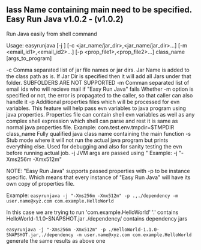 lass Name containing main need to be specified.
Easy Run Java v1.0.2 - (v1.0.2)
--------------------------------
Run Java easily from shell command

Usage: easyrunjava [-j <jvm args>] [-c <jar_name/jar_dir>,<jar_name/jar_dir>...] [-m <email_id1>,<email_id2>...] [-p <prop_file1>,<prop_file2>...] class_name [args_to_program]


-c           Comma separated list of jar file names or jar dirs. Jar Name is added to the class path as is.
             If Jar Dir is specified then it will add all Jars under that folder. SUBFOLDERS ARE NOT SUPPORTED
-m           Comman separated list of email ids who will recieve mail if "Easy Run Java" fails
             Whether -m option is specified or not, the error is propagated to the caller, so that caller can also handle it
-p           Additional properties files which will be processed for evn variables.
             This feature will help pass evn variables to java program using java properties.
             Properties file can contain shell evn variables as well as any complex shell expression which shell can parse
             and rest it is same as normal java properties file. Example:
               com.test.env.tmpdir=$TMPDIR
class_name   Fully qualified java class name containing the main function
-s           Stub mode where it will not run the actual java program but prints everything else.
             Used for debugging and also for sanity testing the evn before running actual job.
-j           JVM args are passed using "
             Example: -j "-Xms256m -Xmx512m"

NOTE:        "Easy Run Java" supports passed properties with -p to be instance specific. Which means that every instance of 
             "Easy Run Java" will have its own copy of properties file.

Example:
`easyrunjava -j "-Xms256m -Xmx512m" -p .,./dependency -m user.name@xyz.com com.example.HelloWorld`

In this case we are trying to run 'com.example.HelloWorld'
'.' contains HelloWorld-1.1.0-SNAPSHOT.jar ./dependency/ contains dependency jars

`easyrunjava -j "-Xms256m -Xmx512m" -p ./HelloWorld-1.1.0-SNAPSHOT.jar,./dependency -m user.name@xyz.com com.example.HelloWorld`
 generate the same results as above one

